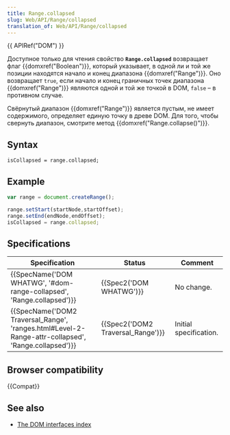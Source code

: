 ```yaml
---
title: Range.collapsed
slug: Web/API/Range/collapsed
translation_of: Web/API/Range/collapsed
---
```


{{ APIRef("DOM") }}

Доступное только для чтения свойство **`Range.collapsed`** возвращает флаг {{domxref("Boolean")}}, который указывает, в одной ли и той же позиции находятся начало и конец диапазона {{domxref("Range")}}. Оно возвращает `true`, если начало и конец граничных точек диапазона {{domxref("Range")}} являются одной и той же точкой в DOM, `false` – в противном случае.

Свёрнутый диапазон {{domxref("Range")}} является пустым, не имеет содержимого, определяет единую точку в древе DOM. Для того, чтобы свернуть диапазон, смотрите метод {{domxref("Range.collapse()")}}.

## Syntax

```
isCollapsed = range.collapsed;
```

## Example

```js
var range = document.createRange();

range.setStart(startNode,startOffset);
range.setEnd(endNode,endOffset);
isCollapsed = range.collapsed;
```

## Specifications

| Specification                                                                                                                        | Status                                       | Comment                |
| ------------------------------------------------------------------------------------------------------------------------------------ | -------------------------------------------- | ---------------------- |
| {{SpecName('DOM WHATWG', '#dom-range-collapsed', 'Range.collapsed')}}                                         | {{Spec2('DOM WHATWG')}}             | No change.             |
| {{SpecName('DOM2 Traversal_Range', 'ranges.html#Level-2-Range-attr-collapsed', 'Range.collapsed')}} | {{Spec2('DOM2 Traversal_Range')}} | Initial specification. |

## Browser compatibility

{{Compat}}

## See also

- [The DOM interfaces index](/ru/docs/DOM/DOM_Reference)
